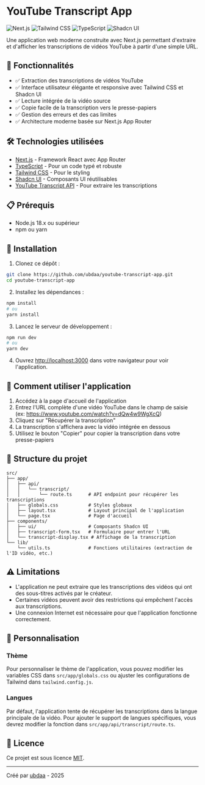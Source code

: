 # YouTube Transcript App

![Next.js](https://img.shields.io/badge/Next.js-13+-000000?style=for-the-badge&logo=next.js&logoColor=white)
![Tailwind CSS](https://img.shields.io/badge/Tailwind_CSS-38B2AC?style=for-the-badge&logo=tailwind-css&logoColor=white)
![TypeScript](https://img.shields.io/badge/TypeScript-007ACC?style=for-the-badge&logo=typescript&logoColor=white)
![Shadcn UI](https://img.shields.io/badge/Shadcn_UI-000000?style=for-the-badge&logo=shadcnui&logoColor=white)

Une application web moderne construite avec Next.js permettant d'extraire et d'afficher les transcriptions de vidéos YouTube à partir d'une simple URL.

## 🌟 Fonctionnalités

- ✅ Extraction des transcriptions de vidéos YouTube
- ✅ Interface utilisateur élégante et responsive avec Tailwind CSS et Shadcn UI
- ✅ Lecture intégrée de la vidéo source
- ✅ Copie facile de la transcription vers le presse-papiers
- ✅ Gestion des erreurs et des cas limites
- ✅ Architecture moderne basée sur Next.js App Router

## 🛠️ Technologies utilisées

- [Next.js](https://nextjs.org/) - Framework React avec App Router
- [TypeScript](https://www.typescriptlang.org/) - Pour un code typé et robuste
- [Tailwind CSS](https://tailwindcss.com/) - Pour le styling
- [Shadcn UI](https://ui.shadcn.com/) - Composants UI réutilisables
- [YouTube Transcript API](https://www.npmjs.com/package/youtube-transcript) - Pour extraire les transcriptions

## 📋 Prérequis

- Node.js 18.x ou supérieur
- npm ou yarn

## 🚀 Installation

1. Clonez ce dépôt :
```bash
git clone https://github.com/ubdaa/youtube-transcript-app.git
cd youtube-transcript-app
```

2. Installez les dépendances :
```bash
npm install
# ou
yarn install
```

3. Lancez le serveur de développement :
```bash
npm run dev
# ou
yarn dev
```

4. Ouvrez [http://localhost:3000](http://localhost:3000) dans votre navigateur pour voir l'application.

## 📖 Comment utiliser l'application

1. Accédez à la page d'accueil de l'application
2. Entrez l'URL complète d'une vidéo YouTube dans le champ de saisie
   (ex: https://www.youtube.com/watch?v=dQw4w9WgXcQ)
3. Cliquez sur "Récupérer la transcription"
4. La transcription s'affichera avec la vidéo intégrée en dessous
5. Utilisez le bouton "Copier" pour copier la transcription dans votre presse-papiers

## 📁 Structure du projet

```
src/
├── app/
│   ├── api/
│   │   └── transcript/
│   │       └── route.ts      # API endpoint pour récupérer les transcriptions
│   ├── globals.css           # Styles globaux
│   ├── layout.tsx            # Layout principal de l'application
│   └── page.tsx              # Page d'accueil
├── components/
│   ├── ui/                   # Composants Shadcn UI
│   ├── transcript-form.tsx   # Formulaire pour entrer l'URL
│   └── transcript-display.tsx # Affichage de la transcription
└── lib/
    └── utils.ts              # Fonctions utilitaires (extraction de l'ID vidéo, etc.)
```

## ⚠️ Limitations

- L'application ne peut extraire que les transcriptions des vidéos qui ont des sous-titres activés par le créateur.
- Certaines vidéos peuvent avoir des restrictions qui empêchent l'accès aux transcriptions.
- Une connexion Internet est nécessaire pour que l'application fonctionne correctement.

## 🔧 Personnalisation

### Thème

Pour personnaliser le thème de l'application, vous pouvez modifier les variables CSS dans `src/app/globals.css` ou ajuster les configurations de Tailwind dans `tailwind.config.js`.

### Langues

Par défaut, l'application tente de récupérer les transcriptions dans la langue principale de la vidéo. Pour ajouter le support de langues spécifiques, vous devrez modifier la fonction dans `src/app/api/transcript/route.ts`.

## 📝 Licence

Ce projet est sous licence [MIT](LICENSE).

---

Créé par [ubdaa](https://github.com/ubdaa) - 2025